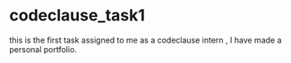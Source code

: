 # codeclause_task1
this is the first task assigned to me as a codeclause intern , I have made a personal portfolio.
